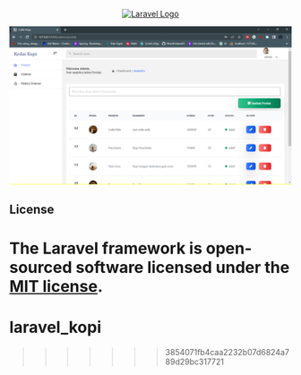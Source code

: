 
<p align="center"><a href="https://laravel.com" target="_blank"><img src="https://raw.githubusercontent.com/laravel/art/master/logo-lockup/5%20SVG/2%20CMYK/1%20Full%20Color/laravel-logolockup-cmyk-red.svg" width="400" alt="Laravel Logo"></a></p>

![alt text](https://github.com/IlhamPratama01/laravel_kopi/blob/main/public/fotoproduk/Screenshot%20(68).png?raw=true)


## License

The Laravel framework is open-sourced software licensed under the [MIT license](https://opensource.org/licenses/MIT).
=======
# laravel_kopi
>>>>>>> 3854071fb4caa2232b07d6824a789d29bc317721
